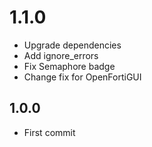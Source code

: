 # 1.1.0
+ Upgrade dependencies
+ Add ignore_errors
+ Fix Semaphore badge
+ Change fix for OpenFortiGUI

## 1.0.0
+ First commit
